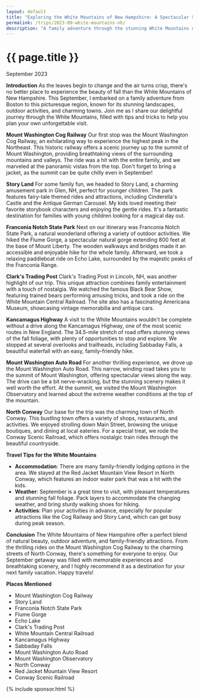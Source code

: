 ```yaml
---
layout: default
title: "Exploring the White Mountains of New Hampshire: A Spectacular September Getaway"
permalink: /trips/2023-09-white-mountains-nh/
description: "A family adventure through the stunning White Mountains of New Hampshire featuring the Mount Washington Cog Railway, Story Land, Franconia Notch State Park, and the scenic Kancamagus Highway"
---
```

<h1>{{ page.title }}</h1>
<p class="subtitle">September 2023</p>

**Introduction**
As the leaves begin to change and the air turns crisp, there's no better place to experience the beauty of fall than the White Mountains of New Hampshire. This September, I embarked on a family adventure from Boston to this picturesque region, known for its stunning landscapes, outdoor activities, and charming towns. Join me as I share our delightful journey through the White Mountains, filled with tips and tricks to help you plan your own unforgettable visit.

**Mount Washington Cog Railway**
Our first stop was the Mount Washington Cog Railway, an exhilarating way to experience the highest peak in the Northeast. This historic railway offers a scenic journey up to the summit of Mount Washington, providing breathtaking views of the surrounding mountains and valleys. The ride was a hit with the entire family, and we marveled at the panoramic vistas from the top. Don't forget to bring a jacket, as the summit can be quite chilly even in September!

**Story Land**
For some family fun, we headed to Story Land, a charming amusement park in Glen, NH, perfect for younger children. The park features fairy-tale themed rides and attractions, including Cinderella's Castle and the Antique German Carousel. My kids loved meeting their favorite storybook characters and enjoying the gentle rides. It's a fantastic destination for families with young children looking for a magical day out.

**Franconia Notch State Park**
Next on our itinerary was Franconia Notch State Park, a natural wonderland offering a variety of outdoor activities. We hiked the Flume Gorge, a spectacular natural gorge extending 800 feet at the base of Mount Liberty. The wooden walkways and bridges made it an accessible and enjoyable hike for the whole family. Afterward, we took a relaxing paddleboat ride on Echo Lake, surrounded by the majestic peaks of the Franconia Range.

**Clark's Trading Post**
Clark's Trading Post in Lincoln, NH, was another highlight of our trip. This unique attraction combines family entertainment with a touch of nostalgia. We watched the famous Black Bear Show, featuring trained bears performing amusing tricks, and took a ride on the White Mountain Central Railroad. The site also has a fascinating Americana Museum, showcasing vintage memorabilia and antique cars.

**Kancamagus Highway**
A visit to the White Mountains wouldn't be complete without a drive along the Kancamagus Highway, one of the most scenic routes in New England. The 34.5-mile stretch of road offers stunning views of the fall foliage, with plenty of opportunities to stop and explore. We stopped at several overlooks and trailheads, including Sabbaday Falls, a beautiful waterfall with an easy, family-friendly hike.

**Mount Washington Auto Road**
For another thrilling experience, we drove up the Mount Washington Auto Road. This narrow, winding road takes you to the summit of Mount Washington, offering spectacular views along the way. The drive can be a bit nerve-wracking, but the stunning scenery makes it well worth the effort. At the summit, we visited the Mount Washington Observatory and learned about the extreme weather conditions at the top of the mountain.

**North Conway**
Our base for the trip was the charming town of North Conway. This bustling town offers a variety of shops, restaurants, and activities. We enjoyed strolling down Main Street, browsing the unique boutiques, and dining at local eateries. For a special treat, we rode the Conway Scenic Railroad, which offers nostalgic train rides through the beautiful countryside.

**Travel Tips for the White Mountains**
- **Accommodation**: There are many family-friendly lodging options in the area. We stayed at the Red Jacket Mountain View Resort in North Conway, which features an indoor water park that was a hit with the kids.
- **Weather**: September is a great time to visit, with pleasant temperatures and stunning fall foliage. Pack layers to accommodate the changing weather, and bring sturdy walking shoes for hiking.
- **Activities**: Plan your activities in advance, especially for popular attractions like the Cog Railway and Story Land, which can get busy during peak season.

**Conclusion**
The White Mountains of New Hampshire offer a perfect blend of natural beauty, outdoor adventure, and family-friendly attractions. From the thrilling rides on the Mount Washington Cog Railway to the charming streets of North Conway, there's something for everyone to enjoy. Our September getaway was filled with memorable experiences and breathtaking scenery, and I highly recommend it as a destination for your next family vacation. Happy travels!

**Places Mentioned**
- Mount Washington Cog Railway
- Story Land
- Franconia Notch State Park
- Flume Gorge
- Echo Lake
- Clark's Trading Post
- White Mountain Central Railroad
- Kancamagus Highway
- Sabbaday Falls
- Mount Washington Auto Road
- Mount Washington Observatory
- North Conway
- Red Jacket Mountain View Resort
- Conway Scenic Railroad

{% include sponsor.html %} 